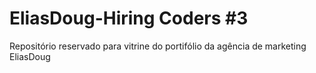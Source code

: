 # EliasDoug-Hiring Coders #3
Repositório reservado para vitrine do portifólio da agência de marketing EliasDoug
